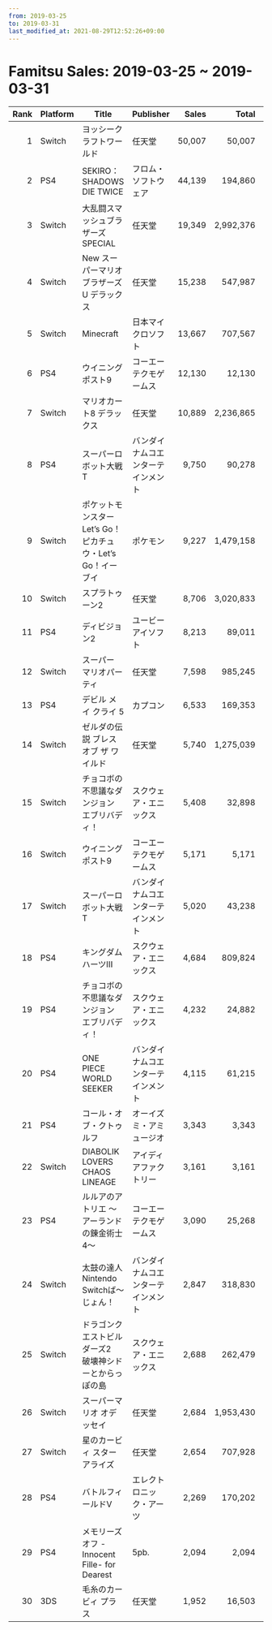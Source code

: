 ```yaml
---
from: 2019-03-25
to: 2019-03-31
last_modified_at: 2021-08-29T12:52:26+09:00
---
```

# Famitsu Sales: 2019-03-25 ~ 2019-03-31
| Rank | Platform | Title | Publisher | Sales | Total | Rate | New |
| -: | -- | -- | -- | -: | -: | -: | -- |
| 1 | Switch | ヨッシークラフトワールド | 任天堂 | 50,007 | 50,007 | 60% | **New** |
| 2 | PS4 | SEKIRO： SHADOWS DIE TWICE | フロム・ソフトウェア | 44,139 | 194,860 | 20% |  |
| 3 | Switch | 大乱闘スマッシュブラザーズ SPECIAL | 任天堂 | 19,349 | 2,992,376 | 20% |  |
| 4 | Switch | New スーパーマリオブラザーズ U デラックス | 任天堂 | 15,238 | 547,987 | 20% |  |
| 5 | Switch | Minecraft | 日本マイクロソフト | 13,667 | 707,567 | 20% |  |
| 6 | PS4 | ウイニングポスト9 | コーエーテクモゲームス | 12,130 | 12,130 | 40% | **New** |
| 7 | Switch | マリオカート8 デラックス | 任天堂 | 10,889 | 2,236,865 | 20% |  |
| 8 | PS4 | スーパーロボット大戦T | バンダイナムコエンターテインメント | 9,750 | 90,278 | 20% |  |
| 9 | Switch | ポケットモンスター Let’s Go！ ピカチュウ・Let’s Go！イーブイ | ポケモン | 9,227 | 1,479,158 | 20% |  |
| 10 | Switch | スプラトゥーン2 | 任天堂 | 8,706 | 3,020,833 | 20% |  |
| 11 | PS4 | ディビジョン2 | ユービーアイソフト | 8,213 | 89,011 | 20% |  |
| 12 | Switch | スーパー マリオパーティ | 任天堂 | 7,598 | 985,245 | 20% |  |
| 13 | PS4 | デビル メイ クライ 5 | カプコン | 6,533 | 169,353 | 20% |  |
| 14 | Switch | ゼルダの伝説 ブレス オブ ザ ワイルド | 任天堂 | 5,740 | 1,275,039 | 20% |  |
| 15 | Switch | チョコボの不思議なダンジョン エブリバディ！ | スクウェア・エニックス | 5,408 | 32,898 | 20% |  |
| 16 | Switch | ウイニングポスト9 | コーエーテクモゲームス | 5,171 | 5,171 | 60% | **New** |
| 17 | Switch | スーパーロボット大戦T | バンダイナムコエンターテインメント | 5,020 | 43,238 | 20% |  |
| 18 | PS4 | キングダム ハーツIII | スクウェア・エニックス | 4,684 | 809,824 | 20% |  |
| 19 | PS4 | チョコボの不思議なダンジョン エブリバディ！ | スクウェア・エニックス | 4,232 | 24,882 | 20% |  |
| 20 | PS4 | ONE PIECE WORLD SEEKER | バンダイナムコエンターテインメント | 4,115 | 61,215 | 20% |  |
| 21 | PS4 | コール・オブ・クトゥルフ | オーイズミ・アミュージオ | 3,343 | 3,343 | 40% | **New** |
| 22 | Switch | DIABOLIK LOVERS CHAOS LINEAGE | アイディアファクトリー | 3,161 | 3,161 | 40% | **New** |
| 23 | PS4 | ルルアのアトリエ 〜アーランドの錬金術士4〜 | コーエーテクモゲームス | 3,090 | 25,268 | 20% |  |
| 24 | Switch | 太鼓の達人 Nintendo Switchば〜じょん！ | バンダイナムコエンターテインメント | 2,847 | 318,830 | 20% |  |
| 25 | Switch | ドラゴンクエストビルダーズ2　破壊神シドーとからっぽの島 | スクウェア・エニックス | 2,688 | 262,479 | 20% |  |
| 26 | Switch | スーパーマリオ オデッセイ | 任天堂 | 2,684 | 1,953,430 | 20% |  |
| 27 | Switch | 星のカービィ スターアライズ | 任天堂 | 2,654 | 707,928 | 20% |  |
| 28 | PS4 | バトルフィールドV | エレクトロニック・アーツ | 2,269 | 170,202 | 40% |  |
| 29 | PS4 | メモリーズオフ -Innocent Fille- for Dearest | 5pb. | 2,094 | 2,094 | 40% | **New** |
| 30 | 3DS | 毛糸のカービィ プラス | 任天堂 | 1,952 | 16,503 | 60% |  |
